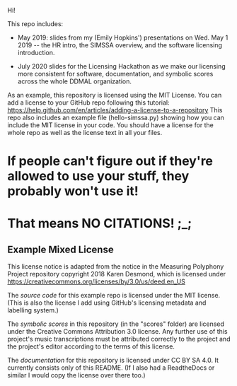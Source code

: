 Hi!

This repo includes: 

* May 2019: slides from my (Emily Hopkins') presentations on Wed. May 1 2019 -- the HR intro, the SIMSSA overview, and the software licensing introduction. 

* July 2020 slides for the Licensing Hackathon as we make our licensing more consistent for software, documentation, and symbolic scores across the whole DDMAL organization.

As an example, this repository is licensed using the MIT License. You can add a license to your GitHub repo following this tutorial: https://help.github.com/en/articles/adding-a-license-to-a-repository
This repo also includes an example file (hello-simssa.py) showing how you can include the MIT license in your code. 
You should have a license for the whole repo as well as the license text in all your files. 

# If people can't figure out if they're allowed to use your stuff, they probably won't use it! 
# That means NO CITATIONS! ;_;

## Example Mixed License
This license notice is adapted from the notice in the Measuring Polyphony Project repository copyright 2018 Karen Desmond, which is licensed under
https://creativecommons.org/licenses/by/3.0/us/deed.en_US

The *source code* for this example repo is licensed under the MIT license. (This is also the license I add using GitHub's licensing metadata and labelling system.)

The *symbolic scores* in this repository (in the "scores" folder) are licensed under the Creative Commons Attribution 3.0 license. Any further use of this project's music transcriptions must be attributed correctly to the project and the project's editor according to the terms of this license.

The *documentation* for this repository is licensed under CC BY SA 4.0. It currently consists only of this README. (If I also had a ReadtheDocs or similar I would copy the license over there too.)

